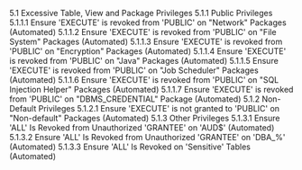 5.1 Excessive Table, View and Package Privileges 
5.1.1 Public Privileges 
5.1.1.1 Ensure 'EXECUTE' is revoked from 'PUBLIC' on "Network" Packages (Automated) 
5.1.1.2 Ensure 'EXECUTE' is revoked from 'PUBLIC' on "File System" Packages (Automated) 
5.1.1.3 Ensure 'EXECUTE' is revoked from 'PUBLIC' on "Encryption" Packages (Automated) 
5.1.1.4 Ensure 'EXECUTE' is revoked from 'PUBLIC' on "Java" Packages (Automated) 
5.1.1.5 Ensure 'EXECUTE' is revoked from 'PUBLIC' on "Job Scheduler" Packages (Automated) 
5.1.1.6 Ensure 'EXECUTE' is revoked from 'PUBLIC' on "SQL Injection Helper" Packages (Automated)
5.1.1.7 Ensure 'EXECUTE' is revoked from 'PUBLIC' on "DBMS_CREDENTIAL" Package (Automated)
5.1.2 Non-Default Privileges 
5.1.2.1 Ensure 'EXECUTE' is not granted to 'PUBLIC' on "Non-default" Packages (Automated) 
5.1.3 Other Privileges
5.1.3.1 Ensure 'ALL' Is Revoked from Unauthorized 'GRANTEE' on 'AUD$' (Automated) 
5.1.3.2 Ensure 'ALL' Is Revoked from Unauthorized 'GRANTEE' on 'DBA_%' (Automated) 
5.1.3.3 Ensure 'ALL' Is Revoked on 'Sensitive' Tables (Automated) 